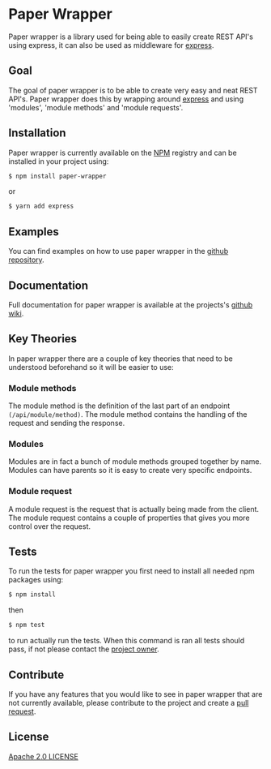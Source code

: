 # Paper Wrapper
Paper wrapper is a library used for being able to easily create REST API's using express, it can also be used as middleware for [express](https://www.npmjs.com/package/express).

## Goal
The goal of paper wrapper is to be able to create very easy and neat REST API's. Paper wrapper does this by wrapping around [express](https://www.npmjs.com/package/express) and using 'modules', 'module methods' and 'module requests'.

## Installation
Paper wrapper is currently available on the [NPM](https://www.npmjs.com/) registry and can be installed in your project using:
```bash
$ npm install paper-wrapper
```
or
```bash
$ yarn add express
```

## Examples
You can find examples on how to use paper wrapper in the [github repository](https://github.com/stijnstroeve/paper-wrapper/tree/master/examples).

## Documentation
Full documentation for paper wrapper is available at the projects's [github wiki](https://github.com/stijnstroeve/paper-wrapper/wiki). 

## Key Theories
In paper wrapper there are a couple of key theories that need to be understood beforehand so it will be easier to use:

### Module methods
The module method is the definition of the last part of an endpoint `(/api/module/method)`. The module method contains the handling of the request and sending the response.

### Modules
Modules are in fact a bunch of module methods grouped together by name. Modules can have parents so it is easy to create very specific endpoints.

### Module request
A module request is the request that is actually being made from the client. The module request contains a couple of properties that gives you more control over the request.

## Tests
To run the tests for paper wrapper you first need to install all needed npm packages using:
```bash
$ npm install
```
then
```bash
$ npm test
```
to run actually run the tests. When this command is ran all tests should pass, if not please contact the [project owner](https://github.com/stijnstroeve).

## Contribute
If you have any features that you would like to see in paper wrapper that are not currently available, please contribute to the project and create a [pull request](https://help.github.com/en/github/collaborating-with-issues-and-pull-requests/about-pull-requests).

## License
[Apache 2.0 LICENSE](https://github.com/stijnstroeve/paper-wrapper/blob/master/LICENSE)